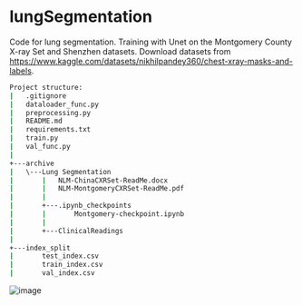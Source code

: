 # lungSegmentation
Code for lung segmentation. Training with Unet on the Montgomery County X-ray Set and Shenzhen datasets.
Download datasets from https://www.kaggle.com/datasets/nikhilpandey360/chest-xray-masks-and-labels.
```bash
Project structure:
|   .gitignore
|   dataloader_func.py
|   preprocessing.py
|   README.md
|   requirements.txt
|   train.py
|   val_func.py
|     
+---archive
|   \---Lung Segmentation
|       |   NLM-ChinaCXRSet-ReadMe.docx
|       |   NLM-MontgomeryCXRSet-ReadMe.pdf
|       |   
|       +---.ipynb_checkpoints
|       |       Montgomery-checkpoint.ipynb
|       |       
|       +---ClinicalReadings
|
+---index_split
|       test_index.csv
|       train_index.csv
|       val_index.csv
```
![image](https://github.com/OMilosh/lungSegmentation/assets/83598973/0eac5c9b-a7c1-4691-bed3-3c46c3ba1302)
